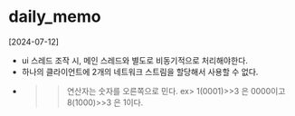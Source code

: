 # daily_memo
[2024-07-12]
- ui 스레드 조작 시, 메인 스레드와 별도로 비동기적으로 처리해야한다.
- 하나의 클라이언트에 2개의 네트워크 스트림을 할당해서 사용할 수 없다.
- >> 연산자는 숫자를 오른쪽으로 민다.
  ex> 1(0001)>>3 은 0000이고 8(1000)>>3 은 1이다.

